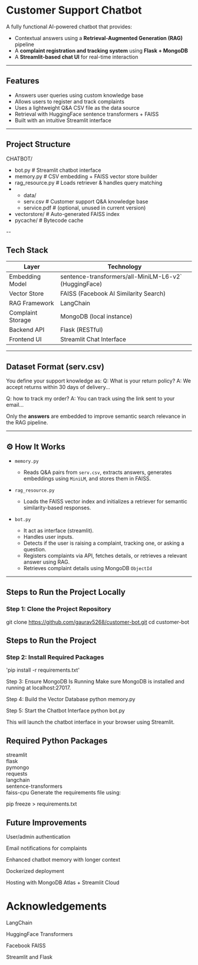 # Customer Support Chatbot

A fully functional AI-powered chatbot that provides:
- Contextual answers using a **Retrieval-Augmented Generation (RAG)** pipeline
- A **complaint registration and tracking system** using **Flask + MongoDB**
- A **Streamlit-based chat UI** for real-time interaction

---

## Features

- Answers user queries using custom knowledge base  
- Allows users to register and track complaints  
- Uses a lightweight Q&A CSV file as the data source  
- Retrieval with HuggingFace sentence transformers + FAISS  
- Built with an intuitive Streamlit interface  

---

## Project Structure

CHATBOT/
- bot.py # Streamlit chatbot interface
- memory.py # CSV embedding + FAISS vector store builder
- rag_resource.py # Loads retriever & handles query matching
- - data/
  - serv.csv # Customer support Q&A knowledge base
  - service.pdf # (optional, unused in current version)
- vectorstore/ # Auto-generated FAISS index
- pycache/ # Bytecode cache


--

## Tech Stack

| Layer              | Technology                                           |
|--------------------|----------------------------------------------------- |
| Embedding Model    |sentence-transformers/all-MiniLM-L6-v2` (HuggingFace) |
| Vector Store       | FAISS (Facebook AI Similarity Search)                |
| RAG Framework      | LangChain                                            |
| Complaint Storage  | MongoDB (local instance)                             |
| Backend API        | Flask (RESTful)                                      |
| Frontend UI        | Streamlit Chat Interface                             |

---

## Dataset Format (serv.csv)

You define your support knowledge as:
Q: What is your return policy?
A: We accept returns within 30 days of delivery...

Q: how to track my order?
A: You can track using the link sent to your email...



Only the **answers** are embedded to improve semantic search relevance in the RAG pipeline.

---

## ⚙️ How It Works

- `memory.py`  
  - Reads Q&A pairs from `serv.csv`, extracts answers, generates embeddings using `MiniLM`, and stores them in FAISS.

- `rag_resource.py`  
  - Loads the FAISS vector index and initializes a retriever for semantic similarity-based responses.

- `bot.py`
    - It act as interface (streamlit).
    - Handles user inputs.
    - Detects if the user is raising a complaint, tracking one, or asking a question.
    - Registers complaints via API, fetches details, or retrieves a relevant answer using RAG.
    - Retrieves complaint details using MongoDB `ObjectId`


---

## Steps to Run the Project Locally

### Step 1: Clone the Project Repository

git clone https://github.com/gaurav5268/customer-bot.git
cd customer-bot

## Steps to Run the Project

### Step 2: Install Required Packages

'pip install -r requirements.txt'

Step 3: Ensure MongoDB Is Running
Make sure MongoDB is installed and running at localhost:27017.

Step 4: Build the Vector Database
python memory.py

Step 5: Start the Chatbot Interface
python bot.py

This will launch the chatbot interface in your browser using Streamlit.

## Required Python Packages

streamlit  
flask  
pymongo  
requests  
langchain  
sentence-transformers  
faiss-cpu
Generate the requirements file using:

pip freeze > requirements.txt
## Future Improvements
User/admin authentication

Email notifications for complaints

Enhanced chatbot memory with longer context

Dockerized deployment

Hosting with MongoDB Atlas + Streamlit Cloud

# Acknowledgements
LangChain

HuggingFace Transformers

Facebook FAISS

Streamlit and Flask

